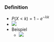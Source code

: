 ### Definition
+ $P(X < k)=1-e^{-\lambda k}$
+ ![](../../z_images/Pasted%20image%2020221120132913.png)
+ Beispiel
	+ ![](../../z_images/Pasted%20image%2020221120133258.png)